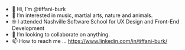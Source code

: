 - 👋 Hi, I’m @tiffani-burk
- 👀 I’m interested in music, martial arts, nature and animals.
- 🤓 I attended Nashville Software School for UX Design and Front-End Development
- 💞️ I’m looking to collaborate on anything.
- 📫 How to reach me ... https://www.linkedin.com/in/tiffani-burk/

<!---
tiffani-burk/tiffani-burk is a ✨ special ✨ repository because its `README.md` (this file) appears on your GitHub profile.
You can click the Preview link to take a look at your changes.
--->
